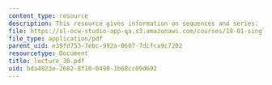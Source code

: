 ```yaml
---
content_type: resource
description: This resource gives information on sequences and series.
file: https://ol-ocw-studio-app-qa.s3.amazonaws.com/courses/18-01-single-variable-calculus-fall-2005/bda4823e26828f1004901b68cc09d692_lecture_30.pdf
file_type: application/pdf
parent_uid: e39fd753-7ebc-992a-0607-7dcfca9c7202
resourcetype: Document
title: lecture_30.pdf
uid: bda4823e-2682-8f10-0490-1b68cc09d692
---
```

